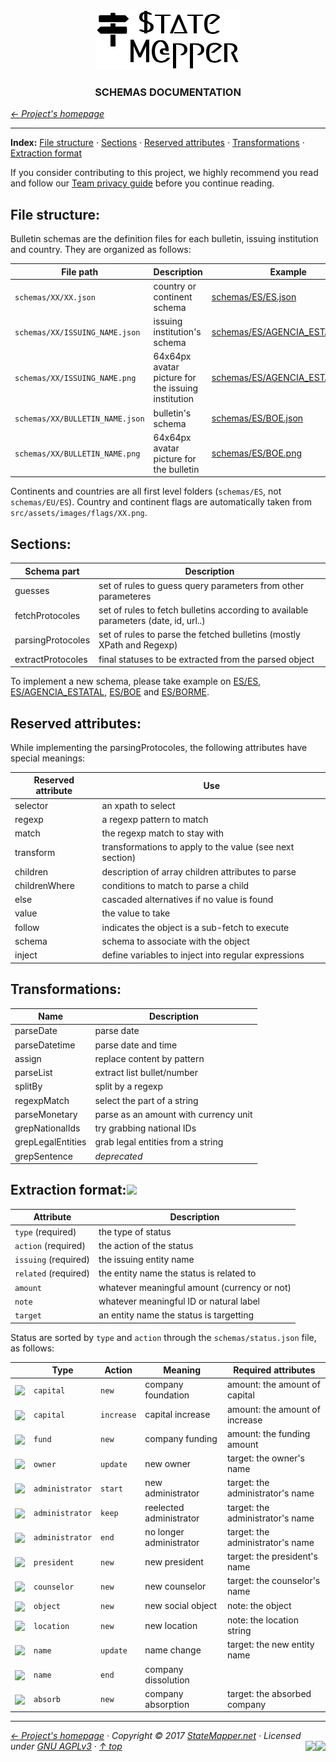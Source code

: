 <div align="center" id="top">
	<a href="https://github.com/StateMapper/StateMapper#top" title="Go to the project's homepage"><img src="../logo/logo-manuals.png" /></a><br>
	<h3 align="center">SCHEMAS DOCUMENTATION</h3>
</div>

*[&larr; Project's homepage](https://github.com/StateMapper/StateMapper#top)*

-----


**Index:** [File structure](#file-structure) · [Sections](#sections) · [Reserved attributes](#reserved-attributes) · [Transformations](#transformations) · [Extraction format](#extraction-format)

If you consider contributing to this project, we highly recommend you read and follow our [Team privacy guide](PRIVACY.md#top) before you continue reading.



## File structure:

Bulletin schemas are the definition files for each bulletin, issuing institution and country. They are organized as follows:

| File path | Description | Example |
| ------------ | --------------- | ------- |
| ```schemas/XX/XX.json``` | country or continent schema | [schemas/ES/ES.json](../../schemas/ES/ES.json) |
| ```schemas/XX/ISSUING_NAME.json``` | issuing institution's schema | [schemas/ES/AGENCIA_ESTATAL.json](../../schemas/ES/AGENCIA_ESTATAL.json) |
| ```schemas/XX/ISSUING_NAME.png``` | 64x64px avatar picture for the issuing institution | [schemas/ES/AGENCIA_ESTATAL.png](../../schemas/ES/AGENCIA_ESTATAL.png) |
| ```schemas/XX/BULLETIN_NAME.json``` | bulletin's schema | [schemas/ES/BOE.json](../../schemas/ES/BOE.json) |
| ```schemas/XX/BULLETIN_NAME.png``` | 64x64px avatar picture for the bulletin | [schemas/ES/BOE.png](../../schemas/ES/BOE.png) |

Continents and countries are all first level folders (```schemas/ES```, not ```schemas/EU/ES```). Country and continent flags are automatically taken from ```src/assets/images/flags/XX.png```.

## Sections:

| Schema part | Description |
| ----- | ----- |
| guesses | set of rules to guess query parameters from other parameteres |
| fetchProtocoles | set of rules to fetch bulletins according to available parameters (date, id, url..) |
| parsingProtocoles | set of rules to parse the fetched bulletins (mostly XPath and Regexp) |
| extractProtocoles | final statuses to be extracted from the parsed object |

To implement a new schema, please take example on [ES/ES](../../schemas/ES/ES.json), [ES/AGENCIA_ESTATAL](../../schemas/ES/AGENCIA_ESTATAL.json), [ES/BOE](../../schemas/ES/BOE.json) and [ES/BORME](../../schemas/ES/BORME.json).

## Reserved attributes:

While implementing the parsingProtocoles, the following attributes have special meanings:

| Reserved attribute | Use |
| ---- | ---- |
| selector | an xpath to select
| regexp | a regexp pattern to match |
| match | the regexp match to stay with |
| transform | transformations to apply to the value (see next section) |
| children | description of array children attributes to parse |
| childrenWhere | conditions to match to parse a child |
| else | cascaded alternatives if no value is found |
| value | the value to take |
| follow | indicates the object is a sub-fetch to execute |
| schema | schema to associate with the object |
| inject | define variables to inject into regular expressions |


## Transformations:

| Name | Description |
| ----- | ---- |
| parseDate | parse date |
| parseDatetime | parse date and time |
| assign | replace content by pattern |
| parseList | extract list bullet/number |
| splitBy | split by a regexp |
| regexpMatch | select the part of a string |
| parseMonetary | parse as an amount with currency unit |
| grepNationalIds | try grabbing national IDs |
| grepLegalEntities | grab legal entities from a string |
| grepSentence | *deprecated* |


## Extraction format:<img src="https://img.shields.io/badge/state-draft-red.svg?style=flat-square" />

| Attribute | Description |
| ---- | ---- |
| ```type``` (required) | the type of status |
| ```action``` (required) | the action of the status |
| ```issuing``` (required) | the issuing entity name |
| ```related``` (required) | the entity name the status is related to |
| ```amount``` | whatever meaningful amount (currency or not) |
| ```note``` | whatever meaningful ID or natural label |
| ```target``` | an entity name the status is targetting |

Status are sorted by ```type``` and ```action``` through the ```schemas/status.json``` file, as follows:


| | Type | Action | Meaning | Required attributes |
| ---- | ---- | ----- | ----- | ---- |
| <img src="https://statemapper.net/src/addons/fontawesome_favicons/plus.ico" valign="middle" /> | ```capital``` | ```new``` | company foundation | amount: the amount of capital |
| <img src="https://statemapper.net/src/addons/fontawesome_favicons/money.ico" valign="middle" /> | ```capital``` | ```increase``` | capital increase | amount: the amount of increase |
| <img src="https://statemapper.net/src/addons/fontawesome_favicons/credit-card.ico" valign="middle" /> | ```fund``` | ```new``` | company funding | amount: the funding amount |
| <img src="https://statemapper.net/src/addons/fontawesome_favicons/user-circle-o.ico" valign="middle" /> | ```owner``` | ```update``` | new owner | target: the owner's name |
| <img src="https://statemapper.net/src/addons/fontawesome_favicons/user-plus.ico" valign="middle" /> | ```administrator``` | ```start``` | new administrator | target: the administrator's name |
| <img src="https://statemapper.net/src/addons/fontawesome_favicons/user.ico" valign="middle" /> | ```administrator``` | ```keep``` | reelected administrator | target: the administrator's name |
| <img src="https://statemapper.net/src/addons/fontawesome_favicons/user-times.ico" valign="middle" /> | ```administrator``` | ```end``` | no longer administrator | target: the administrator's name |
| <img src="https://statemapper.net/src/addons/fontawesome_favicons/user-plus.ico" valign="middle" /> | ```president``` | ```new``` | new president | target: the president's name |
| <img src="https://statemapper.net/src/addons/fontawesome_favicons/user-plus.ico" valign="middle" /> | ```counselor``` | ```new``` | new counselor | target: the counselor's name |
| <img src="https://statemapper.net/src/addons/fontawesome_favicons/file-o.ico" valign="middle" /> | ```object``` | ```new``` | new social object | note: the object |
| <img src="https://statemapper.net/src/addons/fontawesome_favicons/map-marker.ico" valign="middle" /> | ```location``` | ```new``` | new location | note: the location string |
| <img src="https://statemapper.net/src/addons/fontawesome_favicons/exchange.ico" valign="middle" /> | ```name``` | ```update``` | name change | target: the new entity name |
| <img src="https://statemapper.net/src/addons/fontawesome_favicons/times.ico" valign="middle" /> | ```name``` | ```end``` | company dissolution |  |
| <img src="https://statemapper.net/src/addons/fontawesome_favicons/shopping-cart.ico" valign="middle" /> | ```absorb``` | ```new``` | company absorption | target: the absorbed company |



-----

*[&larr; Project's homepage](https://github.com/StateMapper/StateMapper#top) · Copyright &copy; 2017 [StateMapper.net](https://statemapper.net) · Licensed under [GNU AGPLv3](../../LICENSE) · [&uarr; top](#top)* <img src="[![Bitbucket issues](https://img.shields.io/bitbucket/issues/atlassian/python-bitbucket.svg?style=social" align="right" /> <img src="http://hits.dwyl.com/StateMapper/StateMapper.svg?style=flat-square" align="right" />

